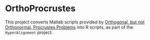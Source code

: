 # OrthoProcrustes
This project converts Matlab scripts provided by [Orthogonal, but not Orthonormal, Procrustes Problems](https://empslocal.ex.ac.uk/people/staff/reverson/uploads/Site/procrustes.pdf) into R scripts, as part of the `HyperAlignment` project.
